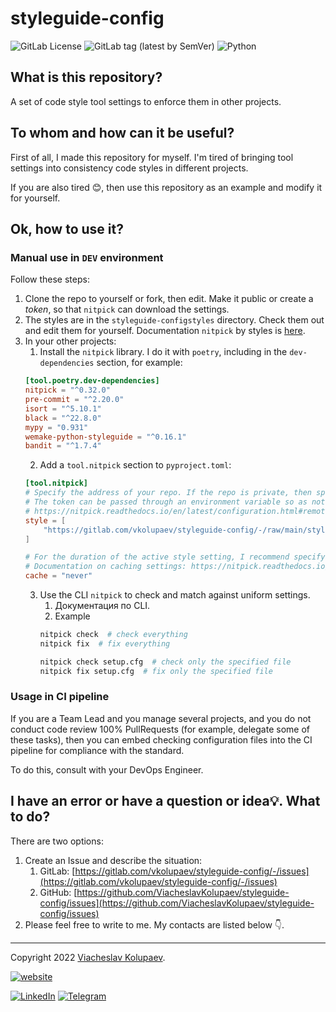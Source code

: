 styleguide-config
=======

![GitLab License](
https://img.shields.io/gitlab/license/vkolupaev/styleguide-config?color=informational
)
![GitLab tag (latest by SemVer)](
https://img.shields.io/gitlab/v/tag/vkolupaev/styleguide-config?label=styleguide-config
)
![Python](
https://img.shields.io/static/v1?label=Python&message=3.10&color=informational&logo=python&logoColor=white
)

## What is this repository?
A set of code style tool settings to enforce them in other projects.

## To whom and how can it be useful?
First of all, I made this repository for myself. I'm tired of bringing tool settings into consistency code styles in
different projects.

If you are also tired 😊, then use this repository as an example and modify it for yourself.

## Ok, how to use it?
### Manual use in `DEV` environment

Follow these steps:
1. Clone the repo to yourself or fork, then edit. Make it public or create a _token_, so that `nitpick` can download
   the settings.
2. The styles are in the `styleguide-configstyles` directory. Check them out and edit them for yourself. Documentation
   `nitpick` by styles is [here](https://nitpick.readthedocs.io/en/latest/styles.html).
3. In your other projects:
   1. Install the `nitpick` library. I do it with `poetry`, including in the `dev-dependencies` section, for example:
   ```toml
   [tool.poetry.dev-dependencies]
   nitpick = "^0.32.0"
   pre-commit = "^2.20.0"
   isort = "^5.10.1"
   black = "^22.8.0"
   mypy = "0.931"
   wemake-python-styleguide = "^0.16.1"
   bandit = "^1.7.4"
   ```
   2. Add a `tool.nitpick` section to `pyproject.toml`:
   ```toml
   [tool.nitpick]
   # Specify the address of your repo. If the repo is private, then specify with the token created in step 1.
   # The token can be passed through an environment variable so as not to shine in the code, see the documentation:
   # https://nitpick.readthedocs.io/en/latest/configuration.html#remote-style
   style = [
       "https://gitlab.com/vkolupaev/styleguide-config/-/raw/main/styles/nitpick-style.toml",
   ]

   # For the duration of the active style setting, I recommend specifying `never`. Then delete.
   # Documentation on caching settings: https://nitpick.readthedocs.io/en/latest/configuration.html#remote-style
   cache = "never"
   ```
   3. Use the CLI `nitpick` to check and match against uniform settings.
      1. Документация по CLI.
      2. Example
      ```bash
      nitpick check  # check everything
      nitpick fix  # fix everything

      nitpick check setup.cfg  # check only the specified file
      nitpick fix setup.cfg  # fix only the specified file
      ```

### Usage in CI pipeline
If you are a Team Lead and you manage several projects, and you do not conduct code review 100% PullRequests
(for example, delegate some of these tasks), then you can embed checking configuration files into the CI pipeline for
compliance with the standard.

To do this, consult with your DevOps Engineer.

## I have an error or have a question or idea💡. What to do?
There are two options:
1. Create an Issue and describe the situation:
   1. GitLab: [https://gitlab.com/vkolupaev/styleguide-config/-/issues](https://gitlab.com/vkolupaev/styleguide-config/-/issues)
   2. GitHub: [https://github.com/ViacheslavKolupaev/styleguide-config/issues](https://github.com/ViacheslavKolupaev/styleguide-config/issues)
2. Please feel free to write to me. My contacts are listed below 👇.

---

Copyright 2022 [Viacheslav Kolupaev](
https://vkolupaev.com/?utm_source=readme&utm_medium=link&utm_campaign=styleguide-config
).

[![website](
https://img.shields.io/static/v1?label=website&message=vkolupaev.com&color=blueviolet&style=for-the-badge&
)](https://vkolupaev.com/?utm_source=readme&utm_medium=badge&utm_campaign=styleguide-config)

[![LinkedIn](
https://img.shields.io/static/v1?label=LinkedIn&message=vkolupaev&color=informational&style=flat&logo=linkedin
)](https://www.linkedin.com/in/vkolupaev/)
[![Telegram](
https://img.shields.io/static/v1?label=Telegram&message=@vkolupaev&color=informational&style=flat&logo=telegram
)](https://t.me/vkolupaev/)
